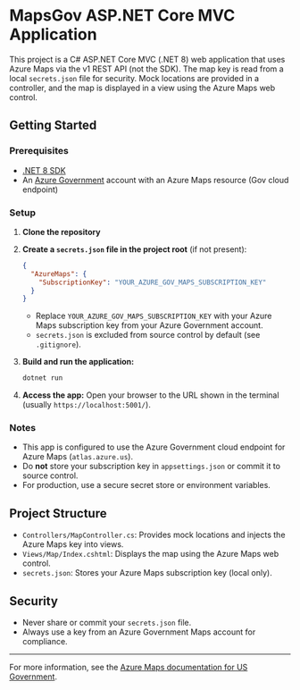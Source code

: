 # MapsGov ASP.NET Core MVC Application

This project is a C# ASP.NET Core MVC (.NET 8) web application that uses Azure Maps via the v1 REST API (not the SDK). The map key is read from a local `secrets.json` file for security. Mock locations are provided in a controller, and the map is displayed in a view using the Azure Maps web control.

## Getting Started

### Prerequisites
- [.NET 8 SDK](https://dotnet.microsoft.com/download/dotnet/8.0)
- An [Azure Government](https://portal.azure.us/) account with an Azure Maps resource (Gov cloud endpoint)

### Setup
1. **Clone the repository**
2. **Create a `secrets.json` file in the project root** (if not present):

   ```json
   {
     "AzureMaps": {
       "SubscriptionKey": "YOUR_AZURE_GOV_MAPS_SUBSCRIPTION_KEY"
     }
   }
   ```
   - Replace `YOUR_AZURE_GOV_MAPS_SUBSCRIPTION_KEY` with your Azure Maps subscription key from your Azure Government account.
   - `secrets.json` is excluded from source control by default (see `.gitignore`).

3. **Build and run the application:**
   ```sh
   dotnet run
   ```

4. **Access the app:**
   Open your browser to the URL shown in the terminal (usually `https://localhost:5001/`).

### Notes
- This app is configured to use the Azure Government cloud endpoint for Azure Maps (`atlas.azure.us`).
- Do **not** store your subscription key in `appsettings.json` or commit it to source control.
- For production, use a secure secret store or environment variables.

## Project Structure
- `Controllers/MapController.cs`: Provides mock locations and injects the Azure Maps key into views.
- `Views/Map/Index.cshtml`: Displays the map using the Azure Maps web control.
- `secrets.json`: Stores your Azure Maps subscription key (local only).

## Security
- Never share or commit your `secrets.json` file.
- Always use a key from an Azure Government Maps account for compliance.

---

For more information, see the [Azure Maps documentation for US Government](https://learn.microsoft.com/en-us/azure/azure-government/documentation-government-welcome).
